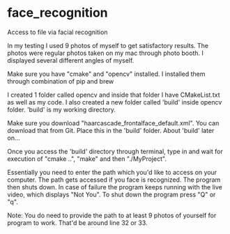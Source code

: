 # face_recognition
Access to file via facial recognition

In my testing I used 9 photos of myself to get satisfactory results. The photos were regular photos taken on my mac through photo booth. I displayed several different angles of myself.

Make sure you have "cmake" and "opencv" installed. I installed them through combination of pip and brew

I created 1 folder called opencv and inside that folder I have CMakeList.txt as well as my code. I also created a new folder called 'build' inside opencv folder. 'build' is my working directory.

Make sure you download "haarcascade_frontalface_default.xml". You can download that from Git. Place this in the 'build' folder. About 'build' later on...

Once you access the 'build' directory through terminal, type in and wait for execution of "cmake ..", "make" and then "./MyProject". 

Essentially you need to enter the path which you'd like to access on your computer. The path gets accessed if you face is recognized. The program then shuts down. In case of failure the program keeps running with the live video, which displays "Not You". To shut down the program press "Q" or "q". 

Note: You do need to provide the path to at least 9 photos of yourself for program to work. That'd be around line 32 or 33. 


